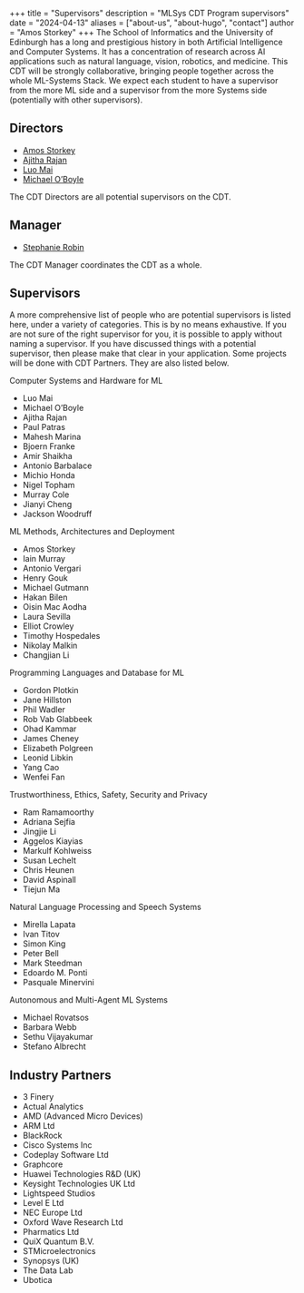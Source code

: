 +++
title = "Supervisors"
description = "MLSys CDT Program supervisors"
date = "2024-04-13"
aliases = ["about-us", "about-hugo", "contact"]
author = "Amos Storkey"
+++
The School of Informatics and the University of Edinburgh has a long and prestigious history in both Artificial Intelligence and Computer Systems. It has a concentration of research across AI applications such as natural language, vision, robotics, and medicine. This CDT will be strongly collaborative, bringing people together across the whole ML-Systems Stack. We expect each student to have a supervisor from the more ML side and a supervisor from the more Systems side (potentially with other supervisors).

## Directors

-  [Amos Storkey](https://homepages.inf.ed.ac.uk/amos/)
-  [Ajitha Rajan](https://homepages.inf.ed.ac.uk/arajan/)
-  [Luo Mai](https://luomai.github.io/)
-  [Michael O’Boyle](https://www.dcs.ed.ac.uk/home/mob/)

The CDT Directors are all potential supervisors on the CDT.

## Manager

-  [Stephanie Robin](https://www.inf.ed.ac.uk/people/staff/Stephanie_Robin.html)

The CDT Manager coordinates the CDT as a whole.

## Supervisors

A more comprehensive list of people who are potential supervisors is listed here, under a variety of categories. This is by no means exhaustive. If you are not sure of the right supervisor for you, it is possible to apply without naming a supervisor. If you have discussed things with a potential supervisor, then please make that clear in your application. Some projects will be done with CDT Partners. They are also listed below.

Computer Systems and Hardware for ML

- Luo Mai
- Michael O’Boyle
- Ajitha Rajan
- Paul Patras
- Mahesh Marina
- Bjoern Franke
- Amir Shaikha
- Antonio Barbalace
- Michio Honda
- Nigel Topham
- Murray Cole
- Jianyi Cheng
- Jackson Woodruff

ML Methods, Architectures and Deployment

- Amos Storkey
- Iain Murray
- Antonio Vergari
- Henry Gouk
- Michael Gutmann
- Hakan Bilen
- Oisin Mac Aodha
- Laura Sevilla
- Elliot Crowley
- Timothy Hospedales
- Nikolay Malkin
- Changjian Li

Programming Languages and Database for ML

- Gordon Plotkin
- Jane Hillston
- Phil Wadler
- Rob Vab Glabbeek
- Ohad Kammar
- James Cheney
- Elizabeth Polgreen
- Leonid Libkin
- Yang Cao
- Wenfei Fan

Trustworthiness, Ethics, Safety, Security and Privacy

- Ram Ramamoorthy
- Adriana Sejfia
- Jingjie Li
- Aggelos Kiayias
- Markulf Kohlweiss
- Susan Lechelt
- Chris Heunen
- David Aspinall
- Tiejun Ma

Natural Language Processing and Speech Systems

- Mirella Lapata
- Ivan Titov
- Simon King
- Peter Bell
- Mark Steedman
- Edoardo M. Ponti
- Pasquale Minervini

Autonomous and Multi-Agent ML Systems

- Michael Rovatsos
- Barbara Webb
- Sethu Vijayakumar
- Stefano Albrecht

## Industry Partners

- 3 Finery
- Actual Analytics
- AMD (Advanced Micro Devices)
- ARM Ltd
- BlackRock
- Cisco Systems Inc
- Codeplay Software Ltd
- Graphcore
- Huawei Technologies R&D (UK)
- Keysight Technologies UK Ltd
- Lightspeed Studios
- Level E Ltd
- NEC Europe Ltd
- Oxford Wave Research Ltd
- Pharmatics Ltd
- QuiX Quantum B.V.
- STMicroelectronics
- Synopsys (UK)
- The Data Lab
- Ubotica

